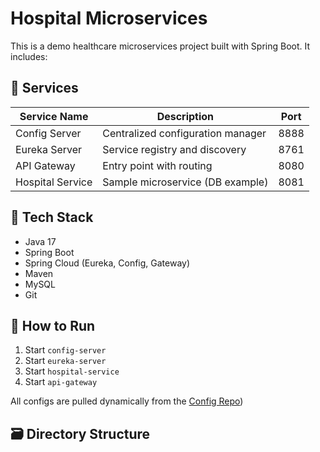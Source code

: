 # Hospital Microservices

This is a demo healthcare microservices project built with Spring Boot. It includes:

## 🧱 Services

| Service Name     | Description                        | Port |
|------------------|------------------------------------|------|
| Config Server    | Centralized configuration manager  | 8888 |
| Eureka Server    | Service registry and discovery     | 8761 |
| API Gateway      | Entry point with routing           | 8080 |
| Hospital Service | Sample microservice (DB example)   | 8081 |

## 🔧 Tech Stack

- Java 17
- Spring Boot
- Spring Cloud (Eureka, Config, Gateway)
- Maven
- MySQL
- Git

## 🚀 How to Run

1. Start `config-server`
2. Start `eureka-server`
3. Start `hospital-service`
4. Start `api-gateway`

All configs are pulled dynamically from the [Config Repo](https://github.com/sravanikarre/hospital-config-repo.git))

## 🗃️ Directory Structure

